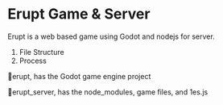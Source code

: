 # Erupt Game & Server
Erupt is a web based game using Godot and nodejs for server.

1. File Structure
2. Process


:file_folder:erupt, has the Godot game engine project

:file_folder:erupt_server, has the node_modules, game files, and 1es.js

